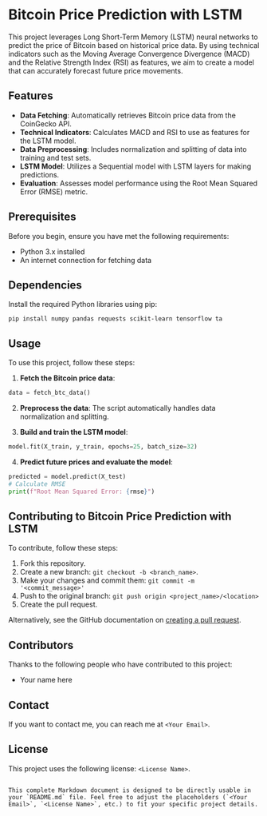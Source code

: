 # Bitcoin Price Prediction with LSTM

This project leverages Long Short-Term Memory (LSTM) neural networks to predict the price of Bitcoin based on historical price data. By using technical indicators such as the Moving Average Convergence Divergence (MACD) and the Relative Strength Index (RSI) as features, we aim to create a model that can accurately forecast future price movements.

## Features

- **Data Fetching**: Automatically retrieves Bitcoin price data from the CoinGecko API.
- **Technical Indicators**: Calculates MACD and RSI to use as features for the LSTM model.
- **Data Preprocessing**: Includes normalization and splitting of data into training and test sets.
- **LSTM Model**: Utilizes a Sequential model with LSTM layers for making predictions.
- **Evaluation**: Assesses model performance using the Root Mean Squared Error (RMSE) metric.

## Prerequisites

Before you begin, ensure you have met the following requirements:
- Python 3.x installed
- An internet connection for fetching data

## Dependencies

Install the required Python libraries using pip:

```
pip install numpy pandas requests scikit-learn tensorflow ta
```

## Usage

To use this project, follow these steps:

1. **Fetch the Bitcoin price data**:

```python
data = fetch_btc_data()
```

2. **Preprocess the data**: The script automatically handles data normalization and splitting.

3. **Build and train the LSTM model**:

```python
model.fit(X_train, y_train, epochs=25, batch_size=32)
```

4. **Predict future prices and evaluate the model**:

```python
predicted = model.predict(X_test)
# Calculate RMSE
print(f"Root Mean Squared Error: {rmse}")
```

## Contributing to Bitcoin Price Prediction with LSTM

To contribute, follow these steps:
1. Fork this repository.
2. Create a new branch: `git checkout -b <branch_name>`.
3. Make your changes and commit them: `git commit -m '<commit_message>'`
4. Push to the original branch: `git push origin <project_name>/<location>`
5. Create the pull request.

Alternatively, see the GitHub documentation on [creating a pull request](https://help.github.com/articles/creating-a-pull-request/).

## Contributors

Thanks to the following people who have contributed to this project:

- Your name here

## Contact

If you want to contact me, you can reach me at `<Your Email>`.

## License

This project uses the following license: `<License Name>`.
```

This complete Markdown document is designed to be directly usable in your `README.md` file. Feel free to adjust the placeholders (`<Your Email>`, `<License Name>`, etc.) to fit your specific project details.
